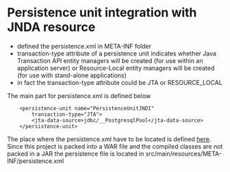 # Persistence unit integration with JNDA resource

* defined the persistence.xml in META-INF folder
* transaction-type attribute of a persistence unit indicates whether Java Transaction API entity managers will be created 
(for use within an application server) or Resource-Local entity managers will be created (for use with stand-alone applications) 
* in fact the transaction-type attribute could be JTA or RESOURCE_LOCAL

The main part for persistence.xml is defined below

```
	<persistence-unit name="PersistenceUnitJNDI"
		transaction-type="JTA">
		<jta-data-source>jdbc/__PostgresqlPool</jta-data-source>
	</persistence-unit>
```

The place where the persistence.xml have to be located is defined [here](https://docs.oracle.com/cd/E19798-01/821-1841/bnbrj/index.html).
Since this project is packed into a WAR file and the compiled classes are not packed in a JAR the persistence file is located in src/main/resources/META-INF/persistence.xml

